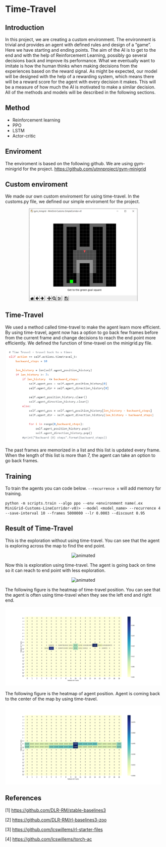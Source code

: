 # Time-Travel
## Introduction
In this project, we are creating a custom environment. The environment is trivial and provides an agent with defined rules and design of a “game”. Here we have starting and ending points. The aim of the AI is to get to the end and with the help of Reinforcement Learning, possibly go several decisions back and improve its performance. What we eventually want to imitate is how the human thinks when making decisions from the experiences based on the reward signal. As might be expected, our model will be designed with the help of a rewarding system, which means there will be a reward score for the agent with every decision it makes. This will be a measure of how much the AI is motivated to make a similar decision. All of the methods and models will be described in the following sections.

## Method
* Reinforcement learning
* PPO
* LSTM
* Actor-critic

## Enviroment
The enviroment is based on the following github. We are using gym-minigrid for the project.
https://github.com/utnnproject/gym-minigrid

## Custom enviroment
We made our own custom enviroment for using time-travel. In the customs.py file, we defined our simple enviroment for the project.

<p align="center">
<img src="image_2021-06-11_11-15-53.png" width=350>
</p>

## Time-Travel
We used a method called time-travel to make the agent learn more efficient. By using time-travel, agent now has a option to go back few frames before from the current frame and change decisions to reach the end point more efficiently. We defined the function of time-travel on the minigrid.py file.

<p align="center">
<img src="time_code.PNG" width=500>
</p>

The past frames are memorized in a list and this list is updated every frame. When the length of this list is more than 7, the agent can take an option to go back frames.

## Training
To train the agents you can code below. `--recurrence x` will add memory for training.

```
python -m scripts.train --algo ppo --env <environment name(.ex MiniGrid-Customs-LineCorridor-v0)> --model <model_name> --recurrence 4 --save-interval 10 --frames 5000000 --lr 0.0003 --discount 0.95
```


## Result of Time-Travel
This is the exploration without using time-travel. You can see that the agent is exploring across the map to find the end point.

<p align="center">
  <img src="https://user-images.githubusercontent.com/46148181/121874370-fa271180-cd0f-11eb-8066-f00c1063cef4.gif" alt="animated" />
</p>

  
Now this is exploration using time-travel. The agent is going back on time so it can reach to end point with less exploration.

<p align="center">
  <img src="https://user-images.githubusercontent.com/46148181/121874655-3c505300-cd10-11eb-8616-b4839eb6337b.gif" alt="animated" />
</p>

The following figure is the heatmap of time-travel position. You can see that the agent is often using time-travel when they see the left end and right end.  
<p align="center">
<img src="figures/heatmap_timetravel_LineCorridor_10M_r4.png" width=600>
</p>

The following figure is the heatmap of agent position. Agent is coming back to the center of the map by using time-travel. 
<p align="center">
<img src="figures/heatmap_position_LineCorridor_10M_r4_1.png" width=600>
</p>

## References
<a id="1">[1]</a> 
https://github.com/DLR-RM/stable-baselines3

<a id="2">[2]</a> 
https://github.com/DLR-RM/rl-baselines3-zoo

<a id="3">[3]</a> 
https://github.com/lcswillems/rl-starter-files

<a id="4">[4]</a> 
https://github.com/lcswillems/torch-ac
